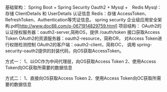 基础架构：
Spring Boot + Spring Security Oauth2 + Mysql +　Redis
Mysql：存储 ClientDetails 和 UserDetails 认证信息
Redis：存储 AccessToken、RefreshToken、Authentication等凭证信息。
spring security 企业级应用安全架构.pdf[http://www.doc88.com/p-0671914829759.html]
项目结构：
OAuth2的认证授权服务器：oauth2-server,简称OS，提供 /oauth/token 接口获取Access Token
OAuth2的资源服务器：oauth2-resource，简称OR， 对Access Token进行权限检测控制
OAuth2的客户端：oauth2-client，简称OC， 调用 spring-security-oauth2提供的封装代码，向OS获取AccessToken。

方式一：
1、以OC作为中间代理层，向OS获取Access Token
2、使用Access Token向OC获取所需要的数据信息

方式二：
1、直接向OS获取Access Token
2、使用Access Token向OC获取所需要的数据信息
